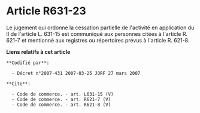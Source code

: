 # Article R631-23

Le jugement qui ordonne la cessation partielle de l'activité en application du II de l'article L. 631-15 est communiqué aux
personnes citées à l'article R. 621-7 et mentionné aux registres ou répertoires prévus à l'article R. 621-8.

**Liens relatifs à cet article**

	**Codifié par**:

	  - Décret n°2007-431 2007-03-25 JORF 27 mars 2007

	**Cite**:

	  - Code de commerce. - art. L631-15 (V)
	  - Code de commerce. - art. R621-7 (V)
	  - Code de commerce. - art. R621-8 (V)

